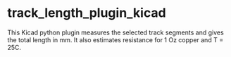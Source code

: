 # track_length_plugin_kicad
This Kicad python plugin measures the selected track segments and gives the total length in mm. It also estimates resistance for 1 Oz copper and T = 25C.
